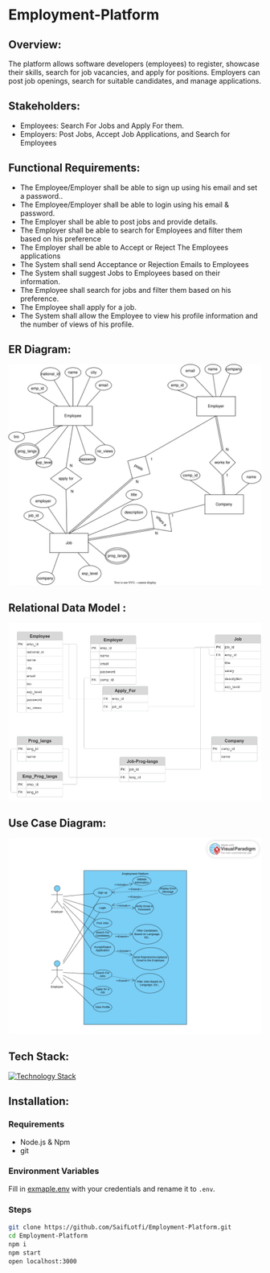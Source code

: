 # Employment-Platform

## Overview:
The platform allows software developers (employees) to register, showcase their skills, search for job vacancies, and apply for positions. Employers can post job openings, search for suitable candidates, and manage applications.

## Stakeholders:
- Employees: Search For Jobs and Apply For them.
- Employers: Post Jobs, Accept Job Applications, and Search for Employees

## Functional Requirements:
- The Employee/Employer shall be able to sign up using his email and set a password..
- The Employee/Employer shall be able to login using his email & password.
- The Employer shall be able to  post jobs and provide details. 
- The Employer shall be able to  search for Employees and filter them based on his preference 
- The Employer shall be able to Accept or Reject The Employees applications 
- The System shall send Acceptance or Rejection Emails to Employees
- The System shall suggest Jobs to Employees based on their information.
- The Employee shall search for jobs and filter them based on his preference.
- The Employee shall apply for a job.
- The System shall allow the Employee to view his profile information and the number of views of his profile.

## ER Diagram:
![ER Diagram](./docs/ER-Diagram.svg)

## Relational Data Model :
![Relational Data Model](./docs/Relational-Data-Model.png)

## Use Case Diagram:
![Use Case Diagram](./docs/use-cases-diagram.jpg)

## Tech Stack:
[![Technology Stack](https://skillicons.dev/icons?i=nodejs,express,ts,npm,prisma)](https://skillicons.dev)

## Installation:

### Requirements

- Node.js & Npm
- git

### Environment Variables

Fill in [exmaple.env](https://github.com/SaadMu7ammad/subul/blob/main/example.env) with your credentials and rename it to `.env`.

### Steps

```bash
git clone https://github.com/SaifLotfi/Employment-Platform.git
cd Employment-Platform
npm i
npm start
open localhost:3000
```
